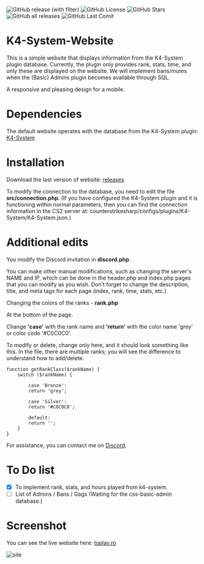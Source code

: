 <img alt="GitHub release (with filter)" src="https://img.shields.io/github/v/release/sdg12321/K4-System-Website"> <img alt="GitHub License" src="https://img.shields.io/github/license/sdg12321/K4-System-Website"> <img alt="GitHub Stars" src="https://img.shields.io/github/stars/sdg12321/K4-System-Website">
 <img alt="GitHub all releases" src="https://img.shields.io/github/downloads/sdg12321/K4-System-Website/total"> <img alt="GitHub Last Comit" src="https://img.shields.io/github/last-commit/sdg12321/K4-System-Website">

# K4-System-Website
This is a simple website that displays information from the K4-System plugin database. Currently, the plugin only provides rank, stats, time, and only these are displayed on the website. We will implement bans/mutes when the (Basic) Admins plugin becomes available through SQL.

A responsive and pleasing design for a mobile.

# Dependencies
The default website operates with the database from the K4-System plugin: [K4-System](https://github.com/K4ryuu/K4-System)

# Installation
Download the last version of website: [releases](https://github.com/sdg12321/K4-System-Website/releases)

To modify the connection to the database, you need to edit the file **src/connection.php**. (If you have configured the K4-System plugin and it is functioning within normal parameters, then you can find the connection information in the CS2 server at: counterstrikesharp/configs/plugins/K4-System/K4-System.json.)

# Additional edits
You modify the Discord invitation in **discord.php**.

You can make other manual modifications, such as changing the server's NAME and IP, which can be done in the header.php and index.php pages that you can modify as you wish.
Don't forget to change the description, title, and meta tags for each page (index, rank, time, stats, etc.)

Changing the colors of the ranks - **rank.php**

At the bottom of the page.

Change **'case'** with the rank name and **'return'** with the color name 'grey' or color code '#C0C0C0'.

To modify or delete, change only here, and it should look something like this. In the file, there are multiple ranks; you will see the difference to understand how to add/delete.
```
function getRankClass($rankName) {
    switch ($rankName) {

        case 'Bronze':
        return 'grey';

        case 'Silver':
        return '#C0C0C0';

        default:
        return '';
    }
}
```

For assistance, you can contact me on [Discord](https://discord.gg/Ebr62RJRd4). 

# To Do list
- [x] To implement rank, stats, and hours played from k4-system.
- [ ] List of Admins / Bans / Gags (Waiting for the css-basic-admin database.)

# Screenshot
You can see the live website here: [toplay.ro](https://toplay.ro/)

![site](https://github.com/sdg12321/K4-System-Website/assets/151413805/54bd1d5a-ea1a-4ff6-a0a4-e55631362e04)
